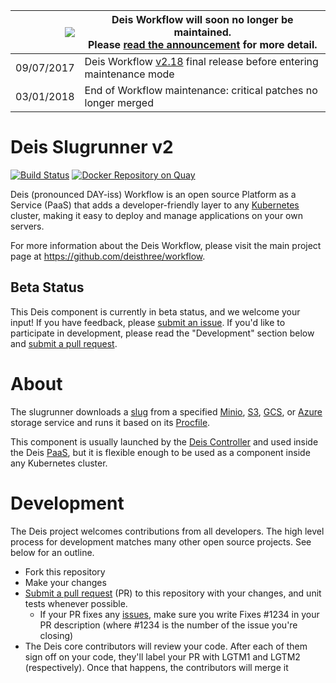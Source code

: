 
|![](https://upload.wikimedia.org/wikipedia/commons/thumb/1/17/Warning.svg/156px-Warning.svg.png) | Deis Workflow will soon no longer be maintained.<br />Please [read the announcement](https://deis.com/blog/2017/deis-workflow-final-release/) for more detail. |
|---:|---|
| 09/07/2017 | Deis Workflow [v2.18][] final release before entering maintenance mode |
| 03/01/2018 | End of Workflow maintenance: critical patches no longer merged |

# Deis Slugrunner v2
[![Build Status](https://ci.deis.io/job/slugrunner/badge/icon)](https://ci.deis.io/job/slugrunner)
[![Docker Repository on Quay](https://quay.io/repository/deisci/slugrunner/status "Docker Repository on Quay")](https://quay.io/repository/deisci/slugrunner)

Deis (pronounced DAY-iss) Workflow is an open source Platform as a Service (PaaS) that adds a developer-friendly layer to any [Kubernetes](http://kubernetes.io) cluster, making it easy to deploy and manage applications on your own servers.

For more information about the Deis Workflow, please visit the main project page at https://github.com/deisthree/workflow.

## Beta Status

This Deis component is currently in beta status, and we welcome your input! If you have feedback, please [submit an issue][issues]. If you'd like to participate in development, please read the "Development" section below and [submit a pull request][prs].

# About

The slugrunner downloads a [slug](https://devcenter.heroku.com/articles/slug-compiler) from a specified [Minio][minio], [S3][s3], [GCS][gcs], or [Azure][azure] storage service and runs it based on its [Procfile](https://devcenter.heroku.com/articles/procfile).

This component is usually launched by the [Deis Controller](https://github.com/deisthree/controller) and used inside the Deis [PaaS](https://en.wikipedia.org/wiki/Platform_as_a_service), but it is flexible enough to be used as a component inside any Kubernetes cluster.

# Development

The Deis project welcomes contributions from all developers. The high level process for development matches many other open source projects. See below for an outline.

* Fork this repository
* Make your changes
* [Submit a pull request][prs] (PR) to this repository with your changes, and unit tests whenever possible.
  * If your PR fixes any [issues][issues], make sure you write Fixes #1234 in your PR description (where #1234 is the number of the issue you're closing)
* The Deis core contributors will review your code. After each of them sign off on your code, they'll label your PR with LGTM1 and LGTM2 (respectively). Once that happens, the contributors will merge it

[issues]: https://github.com/deisthree/slugrunner/issues
[prs]: https://github.com/deisthree/slugrunner/pulls
[minio]: https://minio.io/
[s3]: https://aws.amazon.com/s3/
[gcs]: https://cloud.google.com/storage/
[azure]: https://azure.microsoft.com/services/storage/
[v2.18]: https://github.com/deisthree/workflow/releases/tag/v2.18.0
